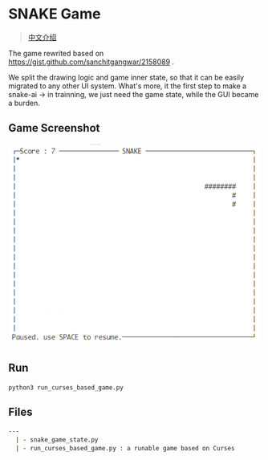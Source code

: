 # SNAKE Game

> [中文介绍](README_CN.md)

The game rewrited based on https://gist.github.com/sanchitgangwar/2158089 . 

We split the 
drawing logic and game inner state, so that it can be easily migrated to any other UI system. 
What's more, it the first step to make a snake-ai -> in trainning, we just need the game state, while
the GUI became a burden.

## Game Screenshot

![screenshot](resource/snake_game_running.png)

## Run

```
python3 run_curses_based_game.py
```

## Files

```bash
---
  | - snake_game_state.py 
  | - run_curses_based_game.py : a runable game based on Curses
```
